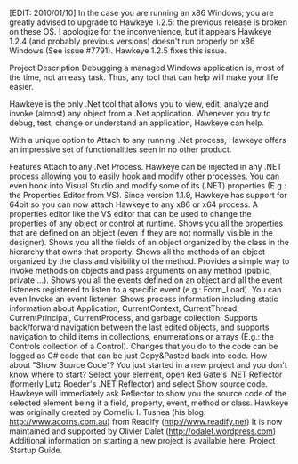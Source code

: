 [EDIT: 2010/01/10] In the case you are running an x86 Windows; you are greatly advised to upgrade to Hawkeye 1.2.5: the previous release is broken on these OS.
I apologize for the inconvenience, but it appears Hawkeye 1.2.4 (and probably previous versions) doesn't run properly on x86 Windows (See issue #7791). Hawkeye 1.2.5 fixes this issue.

Project Description
Debugging a managed Windows application is, most of the time, not an easy task. Thus, any tool that can help will make your life easier.

Hawkeye is the only .Net tool that allows you to view, edit, analyze and invoke (almost) any object from a .Net application. Whenever you try to debug, test, change or understand an application, Hawkeye can help.

With a unique option to Attach to any running .Net process, Hawkeye offers an impressive set of functionalities seen in no other product.

Features
Attach to any .Net Process.
Hawkeye can be injected in any .NET process allowing you to easily hook and modify other processes.
You can even hook into Visual Studio and modify some of its (.NET) properties (E.g.: the Properties Editor from VS).
Since version 1.1.9, Hawkeye has support for 64bit so you can now attach Hawkeye to any x86 or x64 process.
A properties editor like the VS editor that can be used to change the properties of any object or control at runtime.
Shows you all the properties that are defined on an object (even if they are not normally visible in the designer).
Shows you all the fields of an object organized by the class in the hierarchy that owns that property.
Shows all the methods of an object organized by the class and visibility of the method.
Provides a simple way to invoke methods on objects and pass arguments on any method (public, private ...).
Shows you all the events defined on an object and all the event listeners registered to listen to a specific event (e.g.: Form_Load).
You can even Invoke an event listener.
Shows process information including static information about Application, CurrentContext, CurrentThread, CurrentPrincipal, CurrentProcess, and garbage collection.
Supports back/forward navigation between the last edited objects, and supports navigation to child items in collections, enumerations or arrays (E.g.: the Controls collection of a Control).
Changes that you do to the code can be logged as C# code that can be just Copy&Pasted back into code.
How about "Show Source Code"?
You just started in a new project and you don't know where to start? Select your element, open Red Gate's .NET Reflector (formerly Lutz Roeder's .NET Reflector) and select Show source code. Hawkeye will immediately ask Reflector to show you the source code of the selected element being it a field, property, event, method or class.
Hawkeye was originally created by Corneliu I. Tusnea (his blog: http://www.acorns.com.au) from Readify (http://www.readify.net)
It is now maintained and supported by Olivier Dalet (http://odalet.wordpress.com)
Additional information on starting a new project is available here: Project Startup Guide.
